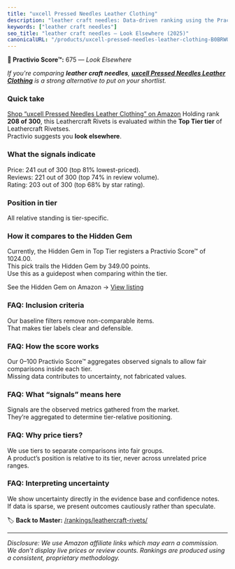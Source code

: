 ```yaml
---
title: "uxcell Pressed Needles Leather Clothing"
description: "leather craft needles: Data-driven ranking using the Practivio Score™. Positioned by quality, value, demand, findability, momentum."
keywords: ["leather craft needles"]
seo_title: "leather craft needles — Look Elsewhere (2025)"
canonicalURL: "/products/uxcell-pressed-needles-leather-clothing-B0BRWQ2RFK/"
---
```


**🚫 Practivio Score™:** 675 — _Look Elsewhere_


*If you're comparing **leather craft needles**, **[uxcell Pressed Needles Leather Clothing](https://www.amazon.com/dp/B0BRWQ2RFK?tag=practivio-20)** is a strong alternative to put on your shortlist.*
### Quick take
[Shop “uxcell Pressed Needles Leather Clothing” on Amazon](https://www.amazon.com/dp/B0BRWQ2RFK?tag=practivio-20)
Holding rank **208 of 300**, this Leathercraft Rivets is evaluated within the **Top Tier tier** of Leathercraft Rivetses.  
Practivio suggests you **look elsewhere**.

### What the signals indicate
Price: 241 out of 300 (top 81% lowest-priced).  
Reviews: 221 out of 300 (top 74% in review volume).  
Rating: 203 out of 300 (top 68% by star rating).  

### Position in tier
All relative standing is tier-specific.

### How it compares to the Hidden Gem
Currently, the Hidden Gem in Top Tier registers a Practivio Score™ of 1024.00.  
This pick trails the Hidden Gem by 349.00 points.  
Use this as a guidepost when comparing within the tier.  

See the Hidden Gem on Amazon → [View listing](https://www.amazon.com/dp/B09KRMD8RG?tag=practivio-20)

### FAQ: Inclusion criteria
Our baseline filters remove non-comparable items.  
That makes tier labels clear and defensible.

### FAQ: How the score works
Our 0–100 Practivio Score™ aggregates observed signals to allow fair comparisons inside each tier.  
Missing data contributes to uncertainty, not fabricated values.

### FAQ: What “signals” means here
Signals are the observed metrics gathered from the market.  
They’re aggregated to determine tier-relative positioning.

### FAQ: Why price tiers?
We use tiers to separate comparisons into fair groups.  
A product’s position is relative to its tier, never across unrelated price ranges.

### FAQ: Interpreting uncertainty
We show uncertainty directly in the evidence base and confidence notes.  
If data is sparse, we present outcomes cautiously rather than speculate.


🏷️ **Back to Master:** [/rankings/leathercraft-rivets/](/rankings/leathercraft-rivets/)

---
_Disclosure: We use Amazon affiliate links which may earn a commission. We don’t display live prices or review counts. Rankings are produced using a consistent, proprietary methodology._
